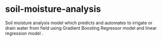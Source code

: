 # soil-moisture-analysis
Soil moisture analysis model which predicts and automates to irrigate or drain water from field using Gradient Boosting Regressor model and linear regression model .
